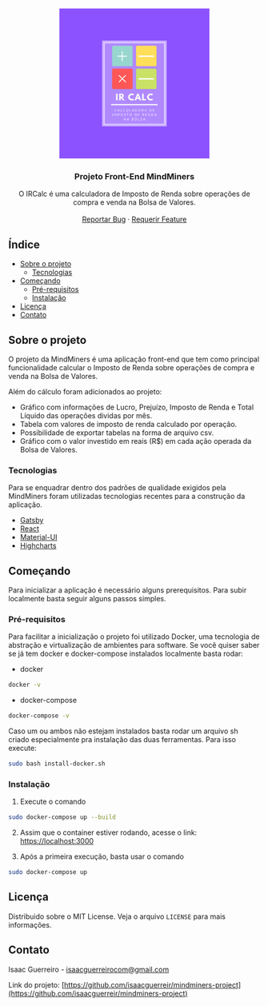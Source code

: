 <br />
<p align="center">
    <a href="https://github.com/othneildrew/Best-README-Template">
        <img src="src/images/document-logo.png" alt="Logo" width="300" height="300">
    </a>
  <h3 align="center">Projeto Front-End MindMiners</h3>

  <p align="center">
    O IRCalc é uma calculadora de Imposto de Renda sobre operações de compra e venda na Bolsa de Valores.
    <br />
    <br />
    <a href="https://github.com/isaacguerreiro/mindminers-project/issues">Reportar Bug</a>
    ·
    <a href="https://github.com/isaacguerreiro/mindminers-project/issues">Requerir Feature</a>
  </p>
</p>




## Índice

* [Sobre o projeto](#sobre-o-projeto)
  * [Tecnologias](#tecnologias)
* [Começando](#começando)
  * [Pré-requisitos](#pré-requisitos)
  * [Instalação](#instalação)
* [Licença](#licença)
* [Contato](#contato)



## Sobre o projeto

O projeto da MindMiners é uma aplicação front-end que tem como principal funcionalidade calcular o Imposto de Renda sobre operações de compra e venda na Bolsa de Valores.

Além do cálculo foram adicionados ao projeto:
* Gráfico com informações de Lucro, Prejuízo, Imposto de Renda e Total Líquido das operações dividas por mês.
* Tabela com valores de imposto de renda calculado por operação.
* Possibilidade de exportar tabelas na forma de arquivo csv.
* Gráfico com o valor investido em reais (R$) em cada ação operada da Bolsa de Valores.


### Tecnologias
Para se enquadrar dentro dos padrões de qualidade exigidos pela MindMiners foram utilizadas tecnologias recentes para a construção da aplicação.
* [Gatsby](https://www.gatsbyjs.org/)
* [React](https://reactjs.org/)
* [Material-UI](https://material-ui.com/)
* [Highcharts](https://www.highcharts.com/)




## Começando

Para inicializar a aplicação é necessário alguns prerequisitos. Para subir localmente basta seguir alguns passos simples.

### Pré-requisitos

Para facilitar a inicialização o projeto foi utilizado Docker, uma tecnologia de abstração e virtualização de ambientes para software. Se você quiser saber se já tem docker e docker-compose instalados localmente basta rodar:

* docker
```sh
docker -v
```
* docker-compose
```sh
docker-compose -v
```
Caso um ou ambos não estejam instalados basta rodar um arquivo sh criado especialmente pra instalação das duas ferramentas. Para isso execute:

```sh
sudo bash install-docker.sh
```

### Instalação

1. Execute o comando
```sh
sudo docker-compose up --build
```
2. Assim que o container estiver rodando, acesse o link: <a href="localhost:3000">https://localhost:3000</a>

3. Após a primeira execução, basta usar o comando
```sh
sudo docker-compose up
```


## Licença

Distribuido sobre o MIT License. Veja o arquivo `LICENSE` para mais informações.




## Contato

Isaac Guerreiro - isaacguerreirocom@gmail.com

Link do projeto: [https://github.com/isaacguerreir/mindminers-project](https://github.com/isaacguerreir/mindminers-project)
